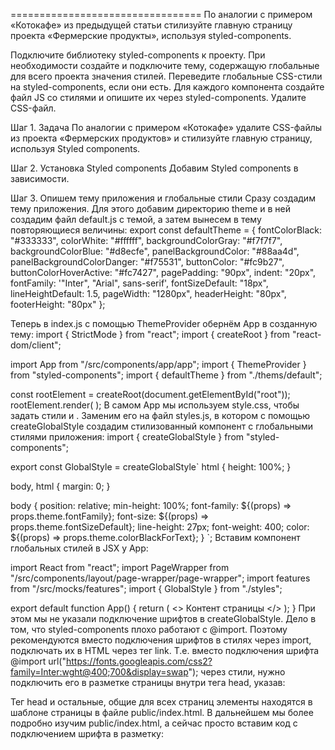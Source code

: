 =================================
По аналогии с примером «Котокафе» из предыдущей статьи стилизуйте главную страницу проекта «Фермерские продукты», используя styled-components.

Подключите библиотеку styled-components к проекту.
При необходимости создайте и подключите тему, содержащую глобальные для всего проекта значения стилей.
Переведите глобальные CSS-стили на styled-components, если они есть.
Для каждого компонента создайте файл JS со стилями и опишите их через styled-components. Удалите CSS-файл.

Шаг 1. Задача
По аналогии с примером «Котокафе» удалите CSS-файлы из проекта «Фермерских продуктов» и стилизуйте главную страницу, используя Styled components.

Шаг 2. Установка Styled components
Добавим Styled components в зависимости.

Шаг 3. Опишем тему приложения и глобальные стили
Сразу создадим тему приложения. Для этого добавим директорию theme и в ней создадим файл default.js с темой, а затем вынесем в тему повторяющиеся величины:
export const defaultTheme = {
fontColorBlack: "#333333",
colorWhite: "#ffffff",
backgroundColorGray: "#f7f7f7",
backgroundColorBlue: "#d8ecfe",
panelBackgroundColor: "#88aa4d",
panelBackgroundColorDanger: "#f75531",
buttonColor: "#fc9b27",
buttonColorHoverActive: "#fc7427",
pagePadding: "90px",
indent: "20px",
fontFamily: '"Inter", "Arial", sans-serif',
fontSizeDefault: "18px",
lineHeightDefault: 1.5,
pageWidth: "1280px",
headerHeight: "80px",
footerHeight: "80px"
};

Теперь в index.js с помощью ThemeProvider обернём App в созданную тему:
import { StrictMode } from "react";
import { createRoot } from "react-dom/client";

import App from "/src/components/app/app";
import { ThemeProvider } from "styled-components";
import { defaultTheme } from "./thems/default";

const rootElement = createRoot(document.getElementById("root"));
rootElement.render(
<StrictMode>
<ThemeProvider theme={defaultTheme}>
<App />
</ThemeProvider>
</StrictMode>
);
В самом App мы используем style.css, чтобы задать стили <html> и <body>. Заменим его на файл styles.js, в котором с помощью createGlobalStyle создадим стилизованный компонент с глобальными стилями приложения:
import { createGlobalStyle } from "styled-components";

export const GlobalStyle = createGlobalStyle`
html {
height: 100%;
}

body,
html {
margin: 0;
}

body {
position: relative;
min-height: 100%;
font-family: ${(props) => props.theme.fontFamily};
    font-size: ${(props) => props.theme.fontSizeDefault};
line-height: 27px;
font-weight: 400;
color: \${(props) => props.theme.colorBlackForText};
}
`;
Вставим компонент глобальных стилей в JSX у App:

import React from "react";
import PageWrapper from "/src/components/layout/page-wrapper/page-wrapper";
import features from "/src/mocks/features";
import { GlobalStyle } from "./styles";

export default function App() {
return (
<>
<GlobalStyle />
<PageWrapper features={features}>Контент страницы</PageWrapper>
</>
);
}
При этом мы не указали подключение шрифтов в createGlobalStyle. Дело в том, что styled-components плохо работают с @import. Поэтому рекомендуются вместо подключения шрифтов в стилях через import, подключать их в HTML через тег link. Т.е. вместо подключения шрифта @import url("https://fonts.googleapis.com/css2?family=Inter:wght@400;700&display=swap"); через стили, нужно подключить его в разметке страницы внутри тега head, указав:

  <link rel="preconnect" href="https://fonts.gstatic.com/" crossorigin>
  <link href="https://fonts.googleapis.com/css2?family=Inter:wght@400;700&display=swap" rel="stylesheet">

Тег head и остальные, общие для всех страниц элементы находятся в шаблоне страницы в файле public/index.html. В дальнейшем мы более подробно изучим public/index.html, а сейчас просто вставим код с подключением шрифта в разметку:

<!DOCTYPE html>
<html lang="en">
  <head>
    <meta charset="utf-8" />
    <meta
      name="viewport"
      content="width=device-width, initial-scale=1, shrink-to-fit=no"
    />
    <meta name="theme-color" content="#000000" />
    <!--
      manifest.json provides metadata used when your web app is added to the
      homescreen on Android. See https://developers.google.com/web/fundamentals/engage-and-retain/web-app-manifest/
    -->
    <link rel="manifest" href="%PUBLIC_URL%/manifest.json" />
    <link rel="shortcut icon" href="%PUBLIC_URL%/favicon.ico" />
    <link rel="preconnect" href="https://fonts.gstatic.com/" crossorigin />
    <link
      href="https://fonts.googleapis.com/css2?family=Inter:wght@400;700&display=swap"
      rel="stylesheet"
    />
    <!--
      Notice the use of %PUBLIC_URL% in the tags above.
      It will be replaced with the URL of the `public` folder during the build.
      Only files inside the `public` folder can be referenced from the HTML.

      Unlike "/favicon.ico" or "favicon.ico", "%PUBLIC_URL%/favicon.ico" will
      work correctly both with client-side routing and a non-root public URL.
      Learn how to configure a non-root public URL by running `npm run build`.
    -->
    <title>React App</title>

  </head>

  <body>
    <noscript>
      You need to enable JavaScript to run this app.
    </noscript>
    <div id="root"></div>
    <!--
      This HTML file is a template.
      If you open it directly in the browser, you will see an empty page.

      You can add webfonts, meta tags, or analytics to this file.
      The build step will place the bundled scripts into the <body> tag.

      To begin the development, run `npm start` or `yarn start`.
      To create a production bundle, use `npm run build` or `yarn build`.
    -->

  </body>
</html>

Теперь на всех страницах будет:

  <link rel="preconnect" href="https://fonts.gstatic.com/" crossorigin>
  <link href="https://fonts.googleapis.com/css2?family=Inter:wght@400;700&display=swap" rel="stylesheet">

И везде будет доступен шрифт Inter.

В результате получится
https://codesandbox.io/s/4-55-3-forked-3fcpl6?file=/src/components/app/app.jsx.

Шаг 4. Стилизация элементов
Создадим директорию styled. Добавим в неё компоненты, стилизующие теги, чтобы не убирать дефолтные стили для тегов и не перебивать их при каждом использовании. Создадим в директории стилизованные компоненты под теги <section>, <ul> и <li>. В дальнейшем вместо дефолтных тегов будем использовать созданные стилизованные компоненты. Например, нам нужно будет <ul> для отображения карточек товара. Поэтому для него можно создать стилизованный компонент:

import styled, { css } from "styled-components";

const gridList = css`margin-left: ${(props) => props.$indent ?`-${props.$indent}px`:`-\${props.theme.indent}`}; margin-top: ${(props) => props.$indent ?`-${props.$indent}px`:`-${props.theme.indent}`};
  font-size: 0;
  line-height: 0;
  text-align: ${(props) => props.\$align || "center"};

li {
display: inline-block;
margin-left: ${(props) =>
      props.$indent ? `${props.$indent}px` : props.theme.indent};
margin-top: ${(props) =>
      props.$indent ? `${props.$indent}px` : props.theme.indent};
font-size: ${(props) =>
      props.$fontSize ? `${props.$fontSize}px` : props.theme.fontSizeDefault};
line-height: ${(props) =>
      props.$lineHeight ? `${props.$lineHeight}px` : "27px"};
vertical-align: top;
}
`;

const Ul = styled.ul`margin: 0; padding: 0; ${(props) => (props.$isGridList ? gridList : "")}`;

export default Ul;

Для большей лёгкости в подключении компонентов добавим в директорию styled файл index.js, который можно будет использовать при импорте:

export { default as P } from "./p/p";
export { default as Section } from "./section/section";
export { default as Li } from "./li/li";
export { default as Ul } from "./ul/ul";
export { default as Img } from "./img/img";

Шаг 5. Рефакторинг Button
Улучшим компонент Button. Сделаем так, чтобы при передаче props Link он отрендерился в ссылку, а в остальных случаях — в кнопку. Также добавим возможность менять ширину кнопки. Для этого воспользуемся возможностями styled-components. Получится:

import React from "react";
import { StyledButton } from "./styles";

function Button({
children, // дочерний элемент, отображаемый в кнопке
link, // ссылка
maxWidth, // делает кнопку на 100% родителя
className, // класс
onClick, // событие по клику
...props // остальные переданные пропсы
}) {
return (
<StyledButton
{...props}
\$maxWidth={maxWidth}
{...(link ? { to: link } : { as: "button", onClick, type: "button" })}
className={className} >
{children}
</StyledButton>
);
}

export default Button;

И StyledButton:
import styled from "styled-components";

export const StyledButton = styled.a`
display: block;
min-height: 60px;
padding: 0 24px;
min-width: ${(props) => (props.$maxWidth ? "100%" : "260px")};
max-width: 700px;
font-size: ${(props) => props.theme.fontSizeDefault};
  font-weight: bold;
  line-height: 58px;
  text-align: center;
  text-decoration: none;
  color: ${(props) => props.theme.colorWhite};
background-color: ${(props) => props.theme.buttonColor};
  border: none;
  background-image: none;
  box-shadow: none;
  cursor: pointer;
  transition: background-color 0.2s ease-out, box-shadow 0.2s ease-out;
  box-sizing: border-box;
  font-family: ${(props) => props.theme.fontFamily};

&:hover,
&:active {
background-color: \${(props) => props.theme.buttonColorHoverActive};
box-shadow: inset 0 4px 0 rgba(0, 0, 0, 0.14);
}

&:active {
box-shadow: none;
}

&:disabled {
opacity: 0.5;
box-shadow: none;
background-color: \${(props) => props.theme.buttonColor};
}
`;

Теперь во всех местах использования Button можно использовать props minWidth и Link, если кнопка должна работать как ссылка. Обратите внимание, на главной странице все кнопки являются ссылками и ведут на страницу /buy, которой пока нет.
https://codesandbox.io/s/4-55-4-forked-j4d4jk?file=/src/components/ui/button/styles.js

Шаг 6. Рефакторинг Title
Переделаем компонент Title. В результате получится:
import styled, { css } from "styled-components";

export const TitleSize = {
BIG: "big",
MEDIUM: "medium",
SMALL: "small",
EXTRA_SMALL: "extra_small"
};

const TitleSizeValue = {
[TitleSize.BIG]: {
fontSize: "44px",
lineHeight: "50px"
},
[TitleSize.MEDIUM]: {
fontSize: "36px",
lineHeight: "41px"
},
[TitleSize.SMALL]: {
fontSize: "24px",
lineHeight: "31px"
},
[TitleSize.EXTRA_SMALL]: {
fontSize: "18px",
lineHeight: "27px"
}
};

// Заголовок
export const Title = styled.h1`margin: 0; padding: 0; margin-bottom: ${(props) => props.marginBottom || 0}px; font-weight: bold; ${(props) => { const values = TitleSizeValue[props.size || TitleSize.MEDIUM]; return css`
font-size: ${values.fontSize};
      line-height: ${values.lineHeight};
`; }};`;

export default Title;

Теперь Title — стилизованный компонент, можно менять уровень заголовка с <h1> на <h2> или любой другой с помощью props as. Расставим уровни заголовков. Title в about — это <h1>, Title в FeaturesList — это <h2>, а в карточках товаров Title — это <h3>.

Теперь все заголовки имеют правильный уровень.
https://codesandbox.io/s/4-55-5-forked-9kstzn?file=/src/components/ui/title/title.js

Шаг 7. Рефакторинг About
Переделаем блок About на styled-components. Заменим у About stytle.css на styles.js. В styles.js вместо CSS-классов для каждого элемента создадим стилизованный компонент:
import styled from "styled-components";
import { P, Section } from "/src/components/styled";
import aboutImage from "/src/assets/about.svg";

export const StyledAbout = styled(Section)`
position: relative;
min-height: 550px;
padding-top: 183px;
padding-bottom: 145px;
padding-right: 553px;
background-color: \${(props) => props.theme.backgroundColorBlue};
align-items: center;
z-index: 1;
flex-direction: column;

&::after {
position: absolute;
bottom: 0;
right: ${(props) => props.theme.pagePadding};
    display: block;
    content: "";
    width: 446px;
    height: 563px;
    margin: auto;
    background-image: url(${aboutImage});
}
`;

export const Text = styled(P)`box-sizing: border-box; max-width: 650px; margin-top: 24px; padding-right: 116px; margin-bottom: 40px;`;

Вместо base64 можно использовать полноценные картинки из assets, так как CodeSandbox корректно разрешает пути до картинок в JavaScript-файлах.

Теперь на основе созданных компонентов получим новую разметку для компонента About:

import React from "react";
import Title, { TitleSize } from "/src/components/ui/title/title";
import { Text, StyledAbout } from "./styles";

// Раздел о магазине фермерских продуктов
function About() {
return (
<StyledAbout>

<Title size={TitleSize.BIG}>
{" "}
Магазин фермерских продуктов с доставкой
</Title>
<Text>
Все продукты изготавливаются под заказ. Фермеры начинают готовить
продукты за день до отправки заказа клиентам. Именно поэтому мы
принимаем заказы заранее и доставляем продукты максимально свежими.
</Text>
</StyledAbout>
);
}

export default About;

Отображение About не изменилось, но теперь он стилизуется через styled-components.
https://codesandbox.io/s/4-55-6-forked-chcyz9?file=/src/components/blocks/about/about.jsx

Шаг 8. Logo, через SVGR
При стилизации компонента Logo можно через SVGR создать из SVG React-компонентов, а затем вставить его в JSX. В CodeSandbox для этого SVG нужно импортировать не по умолчанию import logo from "/src/assets/logo.svg";, а использовать именованный импорт import { ReactComponent } from "/src/assets/logo.svg;. Теперь в ReactComponent будет находиться именно компонент, созданный на основе logo.svg, а не путь до logo.svg, как в случае с импортом по умолчанию.

В результате Logo примет вид:
import React from "react";
import { ReactComponent } from "/src/assets/logo.svg";
import { Text, StyledLogo } from "./styles";

// Логотип сайта с названием
function Logo() {
return (
<StyledLogo href="/">
<ReactComponent />
<Text>Фермерские продукты</Text>
</StyledLogo>
);
}

export default Logo;

А стилизованные компоненты для него описаны в styles.js:

import styled from "styled-components";

export const StyledLogo = styled.a`
display: flex;
margin-left: -4px;
height: 44px;
align-items: center;
text-decoration: none;
color: \${(props) => props.theme.fontColorBlack};

&:hover,
&:active,
&:visited {
text-decoration: none;
color: \${(props) => props.theme.fontColorBlack};
}
`;

export const Text = styled.span`display: flex; min-height: 44px; margin-left: 25px; font-weight: bold; font-size: 28px; line-height: 44px; color: ${(props) => props.theme.colorBlackForText};`;

Логотип переведён на styled components.
https://codesandbox.io/s/4-55-7-forked-vgjd79?file=/src/components/ui/logo/logo.jsx

Шаг 9. Стилизация остальных компонентов
По аналогии с предыдущими шагами переведём на styled-components все остальные компоненты главной страницы:
features-list
footer
page-wrapper
feature-card
и др где были style.css
. Готово. Внешний вид страницы не изменился, но благодаря styled-components компоненты стало легче стилизовать.
https://codesandbox.io/s/4-55-8-forked-fy4mm9
